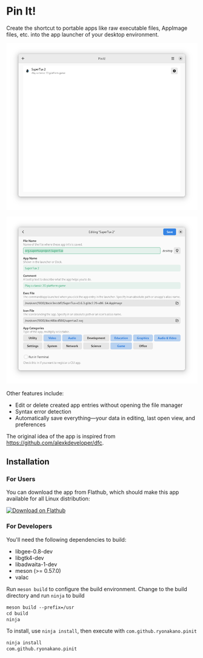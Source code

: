 # Pin It!
Create the shortcut to portable apps like raw executable files, AppImage files, etc. into the app launcher of your desktop environment.

![Files View](data/screenshots/screenshot-files-view.png)

![Edit View](data/screenshots/screenshot-edit-view.png)

Other features include:

- Edit or delete created app entries without opening the file manager
- Syntax error detection
- Automatically save everything―your data in editing, last open view, and preferences

The original idea of the app is inspired from https://github.com/alexkdeveloper/dfc.

## Installation
### For Users
You can download the app from Flathub, which should make this app available for all Linux distribution:

[<img src="https://flathub.org/assets/badges/flathub-badge-en.svg" width="160" alt="Download on Flathub">](https://flathub.org/apps/details/com.github.ryonakano.pinit)

### For Developers
You'll need the following dependencies to build:

* libgee-0.8-dev
* libgtk4-dev
* libadwaita-1-dev
* meson (>= 0.57.0)
* valac

Run `meson build` to configure the build environment. Change to the build directory and run `ninja` to build

    meson build --prefix=/usr
    cd build
    ninja

To install, use `ninja install`, then execute with `com.github.ryonakano.pinit`

    ninja install
    com.github.ryonakano.pinit
